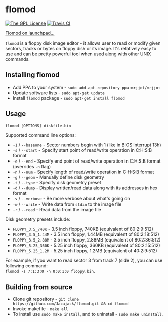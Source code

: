 # flomod
[![The GPL License](https://img.shields.io/badge/license-GPL-yellow.svg?style=flat-square)](https://opensource.org/licenses/GPL-3.0)
[![Travis CI](https://img.shields.io/travis/Jacajack/flomod.svg?style=flat-square)](https://travis-ci.org/Jacajack/flomod)

[Flomod on launchpad...](https://launchpad.net/flomod)

`flomod` is a floppy disk image editor - it allows user to read or modify given sectors, tracks or bytes on floppy disk or its image.
It's relatively easy to use and can be pretty powerful tool when used along with other UNIX commands.

## Installing flomod
 - Add PPA to your system - `sudo add-apt-repository ppa:mrjjot/mrjjot`
 - Update software lists - `sudo apt-get update`
 - Install `flomod` package - `sudo apt-get install flomod`


## Usage
`flomod [OPTIONS] diskfile.bin`

Supported command line options:
 - `-1` / `--baseone` - Sector numbers begin with 1 (like in BIOS interrupt 13h)
 - `-s` / `--start` - Specify start point of read/write operation in C:H:S:B format
 - `-e` / `--end` - Specify end point of read/write operation in C:H:S:B format (overrides `-n` flag)
 - `-n` / `--num` - Specify length of read/write operation in C:H:S:B format
 - `-g` / `--geom` - Manually define disk geometry
 - `-t` / `--type` - Specify disk geometry preset
 - `-d` / `--dump` - Display written/read data along with its addresses in hex format
 - `-v` / `--verbose` - Be more verbose about what's going on
 - `-w` / `--write` - Write data from `stdin` to the image file
 - `-r` / `--read` - Read data from the image file

Disk geometry presets include:
 - `FLOPPY_3.5_740K` - 3.5 inch floppy, 740KB (equivalent of 80:2:9:512)
 - `FLOPPY_3.5_1.44M` - 3.5 inch floppy, 1.44MB (equivalent of 80:2:18:512)
 - `FLOPPY_3.5_2.88M` - 3.5 inch floppy, 2.88MB (equivalent of 80:2:36:512)
 - `FLOPPY_5.25_360K` - 5.25 inch floppy, 360KB (equivalent of 80:2:15:512)
 - `FLOPPY_5.25_1.2M` - 5.25 inch floppy, 1.2MB (equivalent of 40:2:9:512)

For example, if you want to read sector 3 from track 7 (side 2), you can use following command:<br>`flomod -s 7:1:3:0 -n 0:0:1:0 floppy.bin`.

## Building from source
 - Clone git repository - `git clone https://github.com/Jacajack/flomod.git && cd flomod`
 - Invoke makefile - `make all`
 - To install use `sudo make install`, and to uninstall - `sudo make uninstall`.
